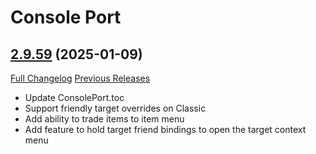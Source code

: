 # Console Port

## [2.9.59](https://github.com/seblindfors/ConsolePort/tree/2.9.59) (2025-01-09)
[Full Changelog](https://github.com/seblindfors/ConsolePort/compare/2.9.58...2.9.59) [Previous Releases](https://github.com/seblindfors/ConsolePort/releases)

- Update ConsolePort.toc  
- Support friendly target overrides on Classic  
- Add ability to trade items to item menu  
- Add feature to hold target friend bindings to open the target context menu  
